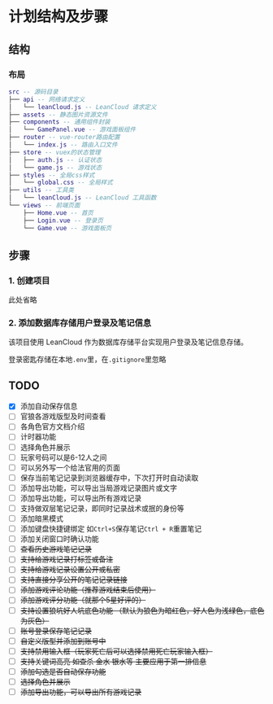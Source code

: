# 计划结构及步骤

## 结构

### 布局

```lua
src -- 源码目录
├── api -- 网络请求定义
│   └── leanCloud.js -- LeanCloud 请求定义
├── assets -- 静态图片资源文件
├── components -- 通用组件封装
│   └── GamePanel.vue -- 游戏面板组件
├── router -- vue-router路由配置
│   └── index.js -- 路由入口文件
├── store -- vuex的状态管理
│   ├── auth.js -- 认证状态
│   └── game.js -- 游戏状态
├── styles -- 全局css样式
│   └── global.css -- 全局样式
├── utils -- 工具类
│   └── leanCloud.js -- LeanCloud 工具函数
└── views -- 前端页面
    ├── Home.vue -- 首页
    ├── Login.vue -- 登录页
    └── Game.vue -- 游戏面板页
```

## 步骤

### 1. 创建项目

此处省略

### 2. 添加数据库存储用户登录及笔记信息

该项目使用 LeanCloud 作为数据库存储平台实现用户登录及笔记信息存储。

登录密匙存储在本地`.env`里，在`.gitignore`里忽略

## TODO

- [x] 添加自动保存信息
- [ ] 官狼各游戏版型及时间查看
- [ ] 各角色官方文档介绍
- [ ] 计时器功能
- [ ] 选择角色并展示
- [ ] 玩家号码可以是6-12人之间
- [ ] 可以另外写一个给法官用的页面
- [ ] 保存当前笔记记录到浏览器缓存中，下次打开时自动读取
- [ ] 添加导出功能，可以导出当局游戏记录图片或文字
- [ ] 添加导出功能，可以导出所有游戏记录
- [ ] 支持做双层笔记记录，即同时记录战术或抿的身份等
- [ ] 添加暗黑模式
- [ ] 添加键盘快捷键绑定 如`Ctrl+S`保存笔记` Ctrl + R `重置笔记
- [ ] 添加关闭窗口时确认功能
- [ ] ~~查看历史游戏笔记记录~~
- [ ] ~~支持给游戏记录打标签或备注~~
- [ ] ~~支持给游戏记录设置公开或私密~~
- [ ] ~~支持直接分享公开的笔记记录链接~~
- [ ] ~~添加游戏评论功能（推荐游戏结束后使用）~~
- [ ] ~~添加游戏评分功能（就那个5星好评的）~~
- [ ] ~~支持设置狼坑好人坑底色功能 （默认为狼色为暗红色，好人色为浅绿色，底色为灰色）~~
- [ ] ~~账号登录保存笔记记录~~
- [ ] ~~自定义版型并添加到账号中~~
- [ ] ~~支持禁用输入框（玩家死亡后可以选择禁用死亡玩家输入框）~~
- [ ] ~~支持关键词高亮 如查杀 金水 银水等 主要应用于第一排信息~~
- [ ] ~~添加勾选是否自动保存功能~~
- [ ] ~~选择角色并展示~~
- [ ] ~~添加导出功能，可以导出所有游戏记录~~